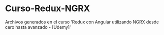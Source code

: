 # Curso-Redux-NGRX
Archivos generados en el curso 'Redux con Angular utilizando NGRX desde cero hasta avanzado - [Udemy]'
